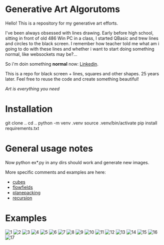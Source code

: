 # Generative Art Algorutoms

Hello! This is a repository for my generative art efforts.

I've been always obsessed with lines drawing. 
Early before high school, sitting
in front of old 486 Win PC in a class, I started QBasic and trew lines and circles to the black screen.
I remember how teacher told me what am i going to do with these lines and whether i want to start doing something normal, like websockets may be?...

So i'm doin something **normal** now: [Linkedin](https://www.linkedin.com/in/mikhail-spirin-6b0b1837/).

This is a repo for black screen + lines, squares and other shapes. 25 years later.
Feel free to reuse the code and create something beautiful!

*Art is everything you need*

# Installation
git clone ..
cd ..
python -m venv .venv
source .venv/bin/activate
pip install requirements.txt

# General usage notes
Now python ex*.py in any dirs should work and generate new images.

More specific comments and examples are here:

- [cubes](cubes/README.md)
- [flowfields](flowfields/README.md)
- [planepacking](planepacking/README.md)
- [recursion](recursion/README.md)

# Examples

![1](out-publish/1.PNG)
![2](out-publish/2.png)
![3](out-publish/3.png)
![4](out-publish/4.png)
![5](out-publish/5.png)
![6](out-publish/6.png)
![7](out-publish/7.png)
![8](out-publish/8.png)
![9](out-publish/9.png)
![10](out-publish/10.png)
![11](out-publish/11.png)
![12](out-publish/12.png)
![13](out-publish/13.png)
![14](out-publish/14.png)
![15](out-publish/15.png)
![16](out-publish/16.png)
![17](out-publish/17.png)


